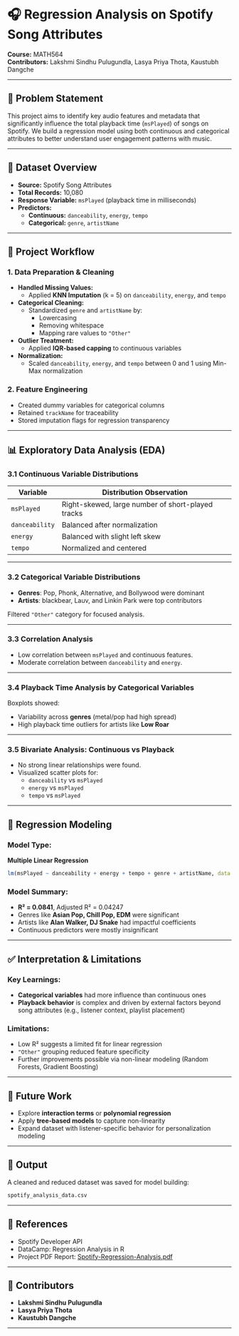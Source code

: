 # 🎧 Regression Analysis on Spotify Song Attributes

**Course:** MATH564  
**Contributors:** Lakshmi Sindhu Pulugundla, Lasya Priya Thota, Kaustubh Dangche

---

## 📌 Problem Statement

This project aims to identify key audio features and metadata that significantly influence the total playback time (`msPlayed`) of songs on Spotify. We build a regression model using both continuous and categorical attributes to better understand user engagement patterns with music.

---

## 📁 Dataset Overview

- **Source:** Spotify Song Attributes  
- **Total Records:** 10,080  
- **Response Variable:** `msPlayed` (playback time in milliseconds)  
- **Predictors:**
  - **Continuous:** `danceability`, `energy`, `tempo`
  - **Categorical:** `genre`, `artistName`

---

## 🧭 Project Workflow

### 1. Data Preparation & Cleaning
- **Handled Missing Values:**  
  - Applied **KNN Imputation** (k = 5) on `danceability`, `energy`, and `tempo`
- **Categorical Cleaning:**  
  - Standardized `genre` and `artistName` by:
    - Lowercasing
    - Removing whitespace
    - Mapping rare values to `"Other"`
- **Outlier Treatment:**  
  - Applied **IQR-based capping** to continuous variables
- **Normalization:**  
  - Scaled `danceability`, `energy`, and `tempo` between 0 and 1 using Min-Max normalization

### 2. Feature Engineering
- Created dummy variables for categorical columns
- Retained `trackName` for traceability
- Stored imputation flags for regression transparency

---

## 📊 Exploratory Data Analysis (EDA)

### 3.1 Continuous Variable Distributions

| Variable       | Distribution Observation                       |
|----------------|------------------------------------------------|
| `msPlayed`     | Right-skewed, large number of short-played tracks |
| `danceability` | Balanced after normalization                  |
| `energy`       | Balanced with slight left skew                |
| `tempo`        | Normalized and centered                        |

---

### 3.2 Categorical Variable Distributions

- **Genres**: Pop, Phonk, Alternative, and Bollywood were dominant
- **Artists**: blackbear, Lauv, and Linkin Park were top contributors

Filtered `"Other"` category for focused analysis.

---

### 3.3 Correlation Analysis

- Low correlation between `msPlayed` and continuous features.
- Moderate correlation between `danceability` and `energy`.

---

### 3.4 Playback Time Analysis by Categorical Variables

Boxplots showed:
- Variability across **genres** (metal/pop had high spread)
- High playback time outliers for artists like **Low Roar**

---

### 3.5 Bivariate Analysis: Continuous vs Playback

- No strong linear relationships were found.
- Visualized scatter plots for:
  - `danceability` vs `msPlayed`
  - `energy` vs `msPlayed`
  - `tempo` vs `msPlayed`

---

## 🧮 Regression Modeling

### Model Type:
**Multiple Linear Regression**  
```R
lm(msPlayed ~ danceability + energy + tempo + genre + artistName, data = dataset)
```

### Model Summary:

* **R² = 0.0841**, Adjusted R² = 0.04247
* Genres like **Asian Pop, Chill Pop, EDM** were significant
* Artists like **Alan Walker, DJ Snake** had impactful coefficients
* Continuous predictors were mostly insignificant

---

## ✅ Interpretation & Limitations

### Key Learnings:

* **Categorical variables** had more influence than continuous ones
* **Playback behavior** is complex and driven by external factors beyond song attributes (e.g., listener context, playlist placement)

### Limitations:

* Low R² suggests a limited fit for linear regression
* `"Other"` grouping reduced feature specificity
* Further improvements possible via non-linear modeling (Random Forests, Gradient Boosting)

---

## 🔮 Future Work

* Explore **interaction terms** or **polynomial regression**
* Apply **tree-based models** to capture non-linearity
* Expand dataset with listener-specific behavior for personalization modeling

---

## 💾 Output

A cleaned and reduced dataset was saved for model building:

```bash
spotify_analysis_data.csv
```

---

## 📎 References

* Spotify Developer API
* DataCamp: Regression Analysis in R
* Project PDF Report: [Spotify-Regression-Analysis.pdf](./Spotify-Regression-Analysis.pdf)

---

## 👥 Contributors

* **Lakshmi Sindhu Pulugundla**
* **Lasya Priya Thota**
* **Kaustubh Dangche**

---

